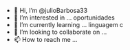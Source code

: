 - 👋 Hi, I’m @julioBarbosa33
- 👀 I’m interested in ... oportunidades
- 🌱 I’m currently learning ... linguagem c
- 💞️ I’m looking to collaborate on ...
- 📫 How to reach me ...

<!---
julioBarbosa33/julioBarbosa33 is a ✨ special ✨ repository because its `README.md` (this file) appears on your GitHub profile.
You can click the Preview link to take a look at your changes.
--->

